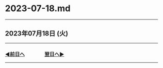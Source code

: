 # 2023-07-18.md

---

## 2023年07月18日 (火)

---

### [◀️前日へ](https://github.com/yuasys/chatty-journal/blob/main/2023/07/2023-07-17.md)&emsp;&emsp;&emsp;&emsp;[翌日へ▶️](https://github.com/yuasys/chatty-journal/blob/main/2023/07/2023-07-19.md)

---
